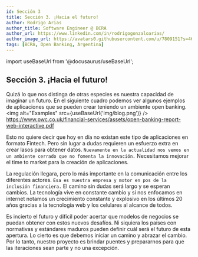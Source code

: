 ```yaml
---
id: Sección 3
title: Sección 3. ¡Hacia el futuro!
author: Rodrigo Arias	
author_title: Software Engineer @ BCRA
author_url: https://www.linkedin.com/in/rodrigogonzaloarias/
author_image_url: https://avatars0.githubusercontent.com/u/7809151?s=460&u=b092d09db6eaadff118e0a691095f67ac79b4a8e&v=4
tags: [BCRA, Open Banking, Argentina]
---
```

import useBaseUrl from '@docusaurus/useBaseUrl';

## Sección 3. ¡Hacia el futuro!
Quizá lo que nos distinga de otras especies es nuestra capacidad de imaginar un futuro.<!--truncate-->
En el siguiente cuadro podemos ver algunos ejemplos de aplicaciones que se pueden crear teniendo un ambiente open banking.
<img alt="Examples" src={useBaseUrl('img/blog.png')} />
https://www.pwc.co.uk/financial-services/assets/open-banking-report-web-interactive.pdf

Esto no quiere decir que hoy en día no existan este tipo de aplicaciones en formato Fintech. 
Pero sin lugar a dudas requieren un esfuerzo extra en crear lasos para obtener datos. `Nuevamente en la actualidad nos vemos en un ambiente cerrado que no fomenta la innovación.` Necesitamos mejorar el time to market para la creación de aplicaciones. 

La regulación llegara, pero lo más importante en la comunicación entre los diferentes actores. 
`Esa es nuestra empresa y motor en pos de la inclusión financiera.` El camino sin dudas será largo y se esperan cambios. La tecnología vive en constante cambio y si nos enfocamos en internet notamos un crecimiento constante y explosivo en los últimos 20
 años gracias a la tecnología web y los celulares al alcance de todos. 
 
Es incierto el futuro y difícil poder acertar que modelos de negocios se puedan obtener con estos nuevos desafíos. 
Ni siquiera los países con normativas y estándares maduros pueden definir cuál será el futuro de esta apertura.
Lo cierto es que debemos iniciar un camino y abrazar el cambio.
Por lo tanto, nuestro proyecto es brindar puentes y prepararnos para que las iteraciones sean parte y no una excepción.